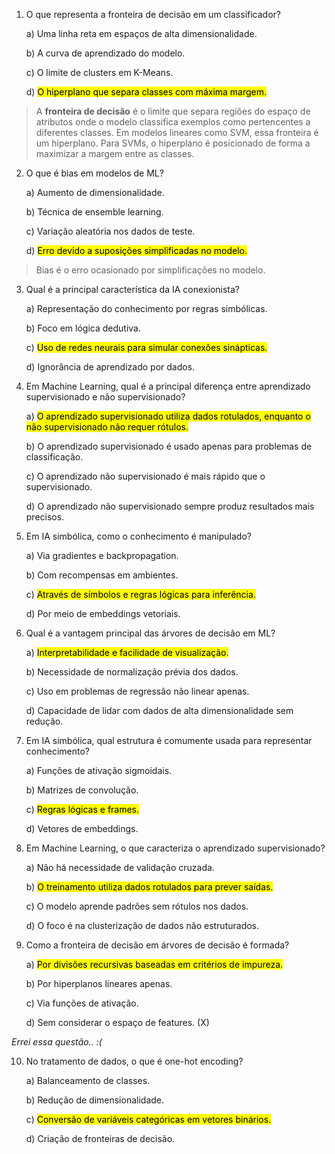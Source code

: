 1. O que representa a fronteira de decisão em um classificador?

    a) Uma linha reta em espaços de alta dimensionalidade.

    b) A curva de aprendizado do modelo.
    
    c) O limite de clusters em K-Means.
    
    d) <mark>O hiperplano que separa classes com máxima margem.<mark>


>A **fronteira de decisão** é o limite que separa regiões do espaço de atributos onde o modelo classifica exemplos como pertencentes a diferentes classes. 
>Em modelos lineares como SVM, essa fronteira é um hiperplano. Para SVMs, o hiperplano é posicionado de forma a maximizar a margem entre as classes. 


2. O que é bias em modelos de ML?
    
    a) Aumento de dimensionalidade.
    
    b) Técnica de ensemble learning.
    
    c) Variação aleatória nos dados de teste.
    
    d) <mark>Erro devido a suposições simplificadas no modelo.<mark>

> Bias é o erro ocasionado por simplificações no modelo. 

3. Qual é a principal característica da IA conexionista?
    
    a) Representação do conhecimento por regras simbólicas.
    
    b) Foco em lógica dedutiva.
    
    c) <mark>Uso de redes neurais para simular conexões sinápticas.<mark>
    
    d) Ignorância de aprendizado por dados.

4. Em Machine Learning, qual é a principal diferença entre aprendizado supervisionado e não supervisionado?
    
    a) <mark>O aprendizado supervisionado utiliza dados rotulados, enquanto o não supervisionado não requer rótulos.<mark>
    
    b) O aprendizado supervisionado é usado apenas para problemas de classificação.
    
    c) O aprendizado não supervisionado é mais rápido que o supervisionado.
    
    d) O aprendizado não supervisionado sempre produz resultados mais precisos.

5. Em IA simbólica, como o conhecimento é manipulado?
    
    a) Via gradientes e backpropagation.
    
    b) Com recompensas em ambientes.
    
    c) <mark>Através de símbolos e regras lógicas para inferência.<mark>
    
    d) Por meio de embeddings vetoriais.

6. Qual é a vantagem principal das árvores de decisão em ML?
    
    a) <mark>Interpretabilidade e facilidade de visualização.<mark>
    
    b) Necessidade de normalização prévia dos dados.
    
    c) Uso em problemas de regressão não linear apenas.
    
    d) Capacidade de lidar com dados de alta dimensionalidade sem redução.

7. Em IA simbólica, qual estrutura é comumente usada para representar conhecimento?
    
    a) Funções de ativação sigmoidais.
    
    b) Matrizes de convolução.
    
    c) <mark>Regras lógicas e frames.<mark>
    
    d) Vetores de embeddings.

8. Em Machine Learning, o que caracteriza o aprendizado supervisionado?
    
    a) Não há necessidade de validação cruzada.
    
    b) <mark>O treinamento utiliza dados rotulados para prever saídas.<mark>
    
    c) O modelo aprende padrões sem rótulos nos dados.
    
    d) O foco é na clusterização de dados não estruturados.

9. Como a fronteira de decisão em árvores de decisão é formada?
    
    a) <mark>Por divisões recursivas baseadas em critérios de impureza.<mark>
    
    b) Por hiperplanos lineares apenas.
    
    c) Via funções de ativação.
    
    d) Sem considerar o espaço de features. (X)

*Errei essa questão.. :(*

>

10. No tratamento de dados, o que é one-hot encoding?
    
    a) Balanceamento de classes.
    
    b) Redução de dimensionalidade.
    
    c) <mark>Conversão de variáveis categóricas em vetores binários.<mark>
    
    d) Criação de fronteiras de decisão.




